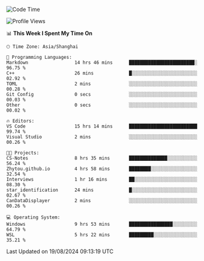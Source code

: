 <!--START_SECTION:waka-->
![Code Time](http://img.shields.io/badge/Code%20Time-1%2C908%20hrs%2053%20mins-blue)

![Profile Views](http://img.shields.io/badge/Profile%20Views-7-blue)

📊 **This Week I Spent My Time On** 

```text
🕑︎ Time Zone: Asia/Shanghai

💬 Programming Languages: 
Markdown                 14 hrs 46 mins      ████████████████████████░   96.75 % 
C++                      26 mins             █░░░░░░░░░░░░░░░░░░░░░░░░   02.92 % 
TOML                     2 mins              ░░░░░░░░░░░░░░░░░░░░░░░░░   00.28 % 
Git Config               0 secs              ░░░░░░░░░░░░░░░░░░░░░░░░░   00.03 % 
Other                    0 secs              ░░░░░░░░░░░░░░░░░░░░░░░░░   00.02 % 

🔥 Editors: 
VS Code                  15 hrs 14 mins      █████████████████████████   99.74 % 
Visual Studio            2 mins              ░░░░░░░░░░░░░░░░░░░░░░░░░   00.26 % 

🐱‍💻 Projects: 
CS-Notes                 8 hrs 35 mins       ██████████████░░░░░░░░░░░   56.24 % 
Zhytou.github.io         4 hrs 58 mins       ████████░░░░░░░░░░░░░░░░░   32.54 % 
Interviews               1 hr 16 mins        ██░░░░░░░░░░░░░░░░░░░░░░░   08.30 % 
star_identification      24 mins             █░░░░░░░░░░░░░░░░░░░░░░░░   02.67 % 
CanDataDisplayer         2 mins              ░░░░░░░░░░░░░░░░░░░░░░░░░   00.26 % 

💻 Operating System: 
Windows                  9 hrs 53 mins       ████████████████░░░░░░░░░   64.79 % 
WSL                      5 hrs 22 mins       █████████░░░░░░░░░░░░░░░░   35.21 % 
```


 Last Updated on 19/08/2024 09:13:19 UTC
<!--END_SECTION:waka-->